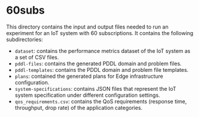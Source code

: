 # 60subs

This directory contains the input and output files needed to run an experiment for an IoT system with 60 subscriptions. It contains the following subdirectories:
* ```dataset```: contains the performance metrics dataset of the IoT system as a set of CSV files.
* ```pddl-files```: contains the generated PDDL domain and problem files.
* ```pddl-templates```: contains the PDDL domain and problem file templates.
* ```plans```: contained the generated plans for Edge infrastructure configuration.
* ```system-specifications```: contains JSON files that represent the IoT system specification under different configuration settings.
* ```qos_requirements.csv```: contains the QoS requirements (response time, throughput, drop rate) of the application categories.